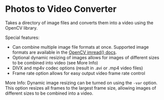 # Photos to Video Converter
Takes a directory of image files and converts them into a video using the OpenCV library.

Special features:
 - Can combine multiple image file formats at once. Supported image formats are available in the [OpenCV imread() docs](https://docs.opencv.org/master/d4/da8/group__imgcodecs.html#ga288b8b3da0892bd651fce07b3bbd3a56).
 - Optional dynamic resizing of images allows for images of different sizes to be combined into video (see More Info)
 - DIVX and mp4v codec options (result in .avi or .mp4 video files)
 - Frame rate option allows for easy output video frame rate control

More Info:
Dynamic image resizing can be turned on using the `-var` option. This option resizes all frames to the largest frame size, allowing images of different sizes to be combined into a video.